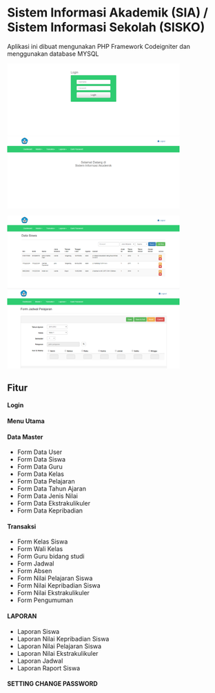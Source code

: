 # Sistem Informasi Akademik (SIA) / Sistem Informasi Sekolah (SISKO)

Aplikasi ini dibuat mengunakan PHP Framework Codeigniter dan menggunakan database MYSQL

<img src="PAGE1.PNG" width="400" alt="Sistem Informasi Sekolah / Sistem Informasi Akademik"></img>
<img src="PAGE2.PNG" width="400" alt="Sistem Informasi Sekolah / Sistem Informasi Akademik"></img><br/>

<img src="PAGE3.PNG" width="400" alt="Sistem Informasi Sekolah / Sistem Informasi Akademik"></img>
<img src="PAGE4.PNG" width="400" alt="Sistem Informasi Sekolah / Sistem Informasi Akademik"></img>

## Fitur
#### Login
#### Menu Utama
#### Data Master
- Form Data User
- Form Data Siswa
- Form Data Guru
- Form Data Kelas
- Form Data Pelajaran
- Form Data Tahun Ajaran
- Form Data Jenis Nilai
- Form Data Ekstrakulikuler
- Form Data Kepribadian
#### Transaksi
- Form Kelas Siswa
- Form Wali Kelas
- Form Guru bidang studi
- Form Jadwal
- Form Absen
- Form Nilai Pelajaran Siswa
- Form Nilai Kepribadian Siswa
- Form Nilai Ekstrakulikuler
- Form Pengumuman
#### LAPORAN
- Laporan Siswa
- Laporan Nilai Kepribadian Siswa
- Laporan Nilai Pelajaran Siswa
- Laporan Nilai Ekstrakulikuler
- Laporan Jadwal
- Laporan Raport Siswa
#### SETTING CHANGE PASSWORD
